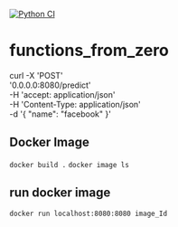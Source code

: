 [![Python CI](https://github.com/AbhilashPoshanagari/functions_from_zero/actions/workflows/main.yml/badge.svg)](https://github.com/AbhilashPoshanagari/functions_from_zero/actions/workflows/main.yml)

# functions_from_zero
curl -X 'POST' \
  '0.0.0.0:8080/predict' \
  -H 'accept: application/json' \
  -H 'Content-Type: application/json' \
  -d '{
  "name": "facebook"
}'
## Docker Image
`docker build .`
`docker image ls`

## run docker image
`docker run localhost:8080:8080 image_Id`
